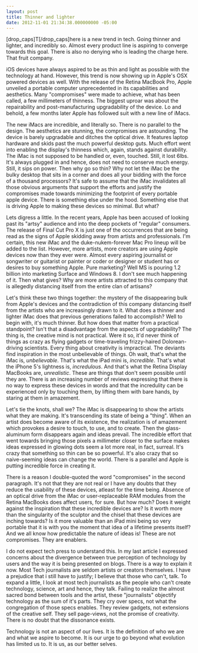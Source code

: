 ```yaml
---
layout: post
title: Thinner and lighter
date: 2012-11-01 21:34:38.000000000 -05:00
---
```

[drop_caps]T[/drop_caps]here is a new trend in tech. Going thinner and lighter, and incredibly so. Almost every product line is aspiring to converge towards this goal. There is also no denying who is leading the charge here. That fruit company.

iOS devices have always aspired to be as thin and light as possible with the technology at hand. However, this trend is now showing up in Apple's OSX powered devices as well. With the release of the Retina MacBook Pro, Apple unveiled a portable computer unprecedented in its capabilities and aesthetics. Many "compromises" were made to achieve, what has been called, a few millimeters of thinness. The biggest uproar was about the repairability and post-manufacturing upgradability of the device. Lo and behold, a few months later Apple has followed suit with a new line of iMacs.

The new iMacs are incredible, and literally so. There is no parallel to the design. The aesthetics are stunning, the compromises are astounding. The device is barely upgradable and ditches the optical drive. It features laptop hardware and skids past the much powerful desktop guts. Much effort went into enabling the display's thinness which, again, stands against durability. The iMac is not supposed to be handled or, even, touched. Still, it lost 6lbs. It's always plugged in and hence, does not need to conserve much energy. Still, it sips on power. Then why go so thin? Why not let the iMac be the bulky desktop that sits in a corner and does all your bidding with the force of a thousand processors? It's safe to assume that the iMac invalidates all those obvious arguments that support the efforts and justify the compromises made towards minimizing the footprint of every portable apple device. There is something else under the hood. Something else that is driving Apple to making these devices so minimal. But what?

Lets digress a little. In the recent years, Apple has been accused of looking past its "artsy" audience and into the deep pockets of "regular" consumers. The release of Final Cut Pro X is just one of the occurrences that are being read as the signs of Apple skidding away from artists and professionals. I'm certain, this new iMac and the duke-nukem-forever Mac Pro lineup will be added to the list. However, more artists, more creators are using Apple devices now than they ever were. Almost every aspiring journalist or songwriter or guitarist or painter or coder or designer or student has or desires to buy something Apple. Pure marketing? Well MS is pouring 1.2 billion into marketing Surface and Windows 8. I don't see much happening of it. Then what gives? Why are more artists attracted to this company that is allegedly distancing itself from the entire clan of artisans?

Let's think these two things together: the mystery of the disappearing bulk from Apple's devices and the contradiction of this company distancing itself from the artists who are increasingly drawn to it. What does a thinner and lighter iMac does that previous generations failed to accomplish? Well to begin with, it's much thinner. But how does that matter from a practical standpoint? Isn't that a disadvantage from the aspects of upgradability? The thing is, the creative mind is not practical. Were it so, it'd never think of things as crazy as flying gadgets or time-traveling frizzy-haired Dolorean-driving scientists. Every thing about creativity is impractical. The deviants find inspiration in the most unbelievable of things. Oh wait, that's what the iMac is, *unbelievable*. That's what the iPad mini is, *incredible*. That's what the iPhone 5's lightness is, *incredulous*. And that's what the Retina Display MacBooks are, *unrealistic*. These are things that don't seem possible until they are. There is an increasing number of reviews expressing that there is no way to express these devices in words and that the incredulity can be experienced only by touching them, by lifting them with bare hands, by staring at them in amazement.

Let's tie the knots, shall we? The iMac is disappearing to show the artists what they are making. It's transcending its state of being a "thing". When an artist does become aware of its existence, the realization is of amazement which provokes a desire to touch, to use, and to create. Then the glass-aluminum form disappears again and ideas prevail. The incredible effort that went towards bringing those pixels a millimeter closer to the surface makes ideas expressed in glowing dots seem a lot more real, in fact, surreal. It's crazy that something so thin can be so powerful. It's also crazy that so naive-seeming ideas can change the world. There is a parallel and Apple is putting incredible force in creating it.

There is a reason I double-quoted the word "compromises" in the second paragraph. It's not that they are not real or I have any doubts that they reduce the usability of these devices, atleast for the time being. Absence of an optical drive from the iMac or user-replaceable RAM modules from the Retina MacBooks does affect users, for sure. But how much? Does it weight against the inspiration that these incredible devices are? Is it worth more than the singularity of the sculptor and the chisel that these devices are inching towards? Is it more valuable than an iPad mini being so very portable that it is with you the moment that idea of a lifetime presents itself? And we all know how predictable the nature of ideas is! These are not compromises. They are enablers.

I do not expect tech press to understand this. In my last article I expressed concerns about the divergence between true perception of technology by users and the way it is being presented on blogs. There is a way to explain it now. Most Tech journalists are seldom artists or creators themselves. I have a prejudice that i still have to justify; I believe that those who can't, talk. To expand a little, I look at most tech journalists as the people who can't create technology, science, art and hence, they talk. Failing to realize the almost sacred bond between tools and the artist, these "journalists" objectify technology as the sum of it's parts. They cry over specs, not what the congregation of those specs enables. They review gadgets, not extensions of the creative self. They sell page-views, not the promise of creativity. There is no doubt that the dissonance exists.

Technology is not an aspect of our lives. It is the definition of who we are and what we aspire to become. It is our urge to go beyond what evolution has limited us to. It is us, as our better selves.
